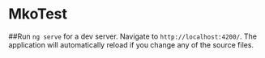 # MkoTest


##Run `ng serve` for a dev server. Navigate to `http://localhost:4200/`. The application will automatically reload if you change any of the source files.


